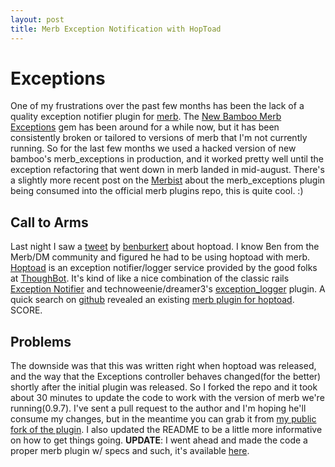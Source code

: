 ```yaml
--- 
layout: post
title: Merb Exception Notification with HopToad
---
```


Exceptions
==========

One of my frustrations over the past few months has been the lack of a quality exception notifier plugin for <a href="http://merbivore.com">merb</a>. The <a href="http://github.com/newbamboo/merb_exceptions/tree/master">New Bamboo Merb Exceptions</a> gem has been around for a while now, but it has been consistently broken or tailored to versions of merb that I'm not currently running.  So for the last few months we used a hacked version of new bamboo's merb_exceptions in production, and it worked pretty well until the exception refactoring that went down in merb landed in mid-august. There's a slightly more recent post on the <a href="http://merbist.com/2008/10/01/exception-handling-in-merb/">Merbist</a> about the merb_exceptions plugin being consumed into the official merb plugins repo, this is quite cool. :)

Call to Arms
------------

Last night I saw a <a href="http://twitter.com/benburkert/statuses/952186855">tweet</a> by <a href="http://benburkert.com/">benburkert</a> about hoptoad.  I know Ben from the Merb/DM community and figured he had to be using hoptoad with merb.  <a href="http://www.hoptoadapp.com/welcome">Hoptoad</a> is an exception notifier/logger service provided by the good folks at <a href="http://www.thoughtbot.com/">ThoughBot</a>.  It's kind of like a nice combination of the classic rails <a href="http://svn.rubyonrails.org/rails/plugins/exception_notification/README">Exception Notifier</a> and technoweenie/dreamer3's <a href="http://github.com/defunkt/exception_logger/tree/master">exception_logger</a> plugin.  A quick search on <a href="http://github.com">github</a> revealed an existing <a href="http://github.com/joakimk/hoptoad_notifier_merb/tree/master">merb plugin for hoptoad</a>.  SCORE.

Problems
------------
The downside was that this was written right when hoptoad was released, and the way that the Exceptions controller behaves changed(for the better) shortly after the initial plugin was released.  So I forked the repo and it took about 30 minutes to update the code to work with the version of merb we're running(0.9.7).  I've sent a pull request to the author and I'm hoping he'll consume my changes, but in the meantime you can grab it from <a href="http://github.com/atmos/hoptoad_notifier_merb/tree/master">my public fork of the plugin</a>.  I also updated the README to be a little more informative on how to get things going.
<strong>UPDATE</strong>:
I went ahead and made the code a proper merb plugin w/ specs and such, it's available <a href="http://github.com/atmos/merb_hoptoad_notifier/tree/master">here</a>.

